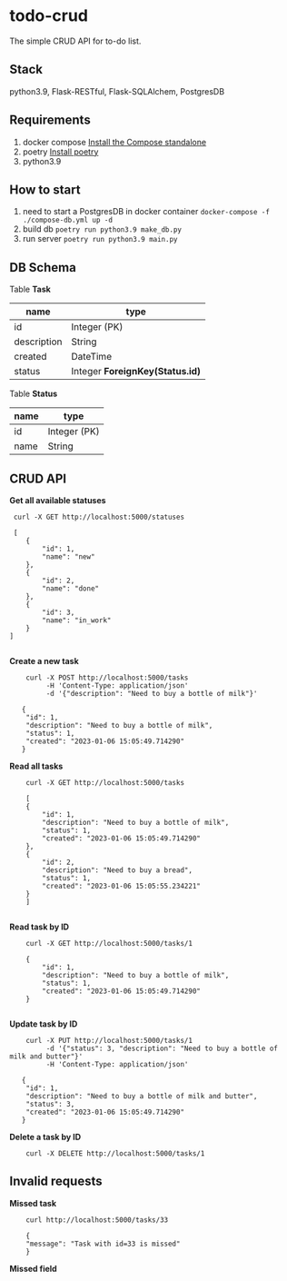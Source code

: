# todo-crud
The simple CRUD API for to-do list.
## Stack
python3.9, Flask-RESTful, Flask-SQLAlchem, PostgresDB

## Requirements
1. docker compose [Install the Compose standalone](https://docs.docker.com/compose/install/other/)
2. poetry [Install poetry](https://python-poetry.org/docs/#installation)
3. python3.9

## How to start
1. need to start a PostgresDB in docker container `docker-compose -f ./compose-db.yml up -d`
2. build db `poetry run python3.9 make_db.py`
3. run server `poetry run python3.9 main.py`

## DB Schema
Table **Task**

| name        | type                 |    
|-------------|----------------------|
| id          | Integer (PK)             |
| description | String               |
| created     | DateTime             |
| status      | Integer **ForeignKey(Status.id)** |

Table **Status**

| name        | type     |    
|-------------|----------|
| id          | Integer (PK) |
| name        | String   |


## CRUD API
**Get all available statuses**
```
 curl -X GET http://localhost:5000/statuses
 
 [
    {
        "id": 1,
        "name": "new"
    },
    {
        "id": 2,
        "name": "done"
    },
    {
        "id": 3,
        "name": "in_work"
    }
]
 
```

**Create a new task**
```
    curl -X POST http://localhost:5000/tasks 
         -H 'Content-Type: application/json'
         -d '{"description": "Need to buy a bottle of milk"}' 
         
   {
    "id": 1,
    "description": "Need to buy a bottle of milk",
    "status": 1,
    "created": "2023-01-06 15:05:49.714290"
   }      
```

**Read all tasks**
```
    curl -X GET http://localhost:5000/tasks
    
    [
    {
        "id": 1,
        "description": "Need to buy a bottle of milk",
        "status": 1,
        "created": "2023-01-06 15:05:49.714290"
    },
    {
        "id": 2,
        "description": "Need to buy a bread",
        "status": 1,
        "created": "2023-01-06 15:05:55.234221"
    }
    ]
    
```

**Read task by ID**
```
    curl -X GET http://localhost:5000/tasks/1
    
    {
        "id": 1,
        "description": "Need to buy a bottle of milk",
        "status": 1,
        "created": "2023-01-06 15:05:49.714290"
    }
    
```

**Update task by ID**
```
    curl -X PUT http://localhost:5000/tasks/1 
         -d '{"status": 3, "description": "Need to buy a bottle of milk and butter"}' 
         -H 'Content-Type: application/json'
   
   {
    "id": 1,
    "description": "Need to buy a bottle of milk and butter",
    "status": 3,
    "created": "2023-01-06 15:05:49.714290"
   }
```

**Delete a task by ID**
```
    curl -X DELETE http://localhost:5000/tasks/1
```

## Invalid requests

**Missed task**
```
    curl http://localhost:5000/tasks/33
    
    {
    "message": "Task with id=33 is missed"
    }
```

**Missed field**
```
```


